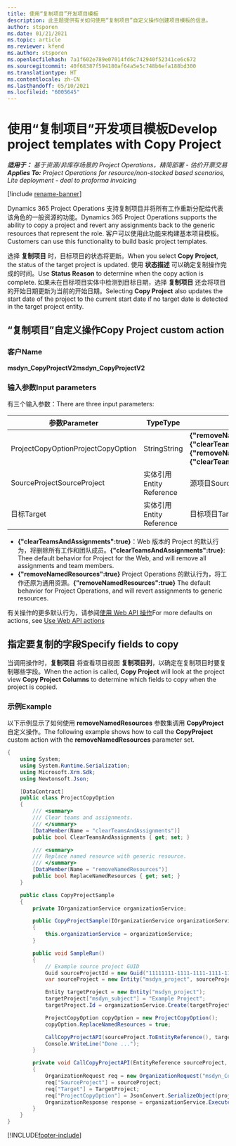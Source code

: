 ```yaml
---
title: 使用“复制项目”开发项目模板
description: 此主题提供有关如何使用“复制项目”自定义操作创建项目模板的信息。
author: stsporen
ms.date: 01/21/2021
ms.topic: article
ms.reviewer: kfend
ms.author: stsporen
ms.openlocfilehash: 7a1f602e789e07014fd6c742940f52341ce6c672
ms.sourcegitcommit: 40f68387f594180af64a5e5c748b6efa188bd300
ms.translationtype: HT
ms.contentlocale: zh-CN
ms.lasthandoff: 05/10/2021
ms.locfileid: "6005645"
---
```

# <a name="develop-project-templates-with-copy-project"></a><span data-ttu-id="70a8b-103">使用“复制项目”开发项目模板</span><span class="sxs-lookup"><span data-stu-id="70a8b-103">Develop project templates with Copy Project</span></span>

<span data-ttu-id="70a8b-104">_**适用于：** 基于资源/非库存场景的 Project Operations，精简部署 - 估价开票交易_</span><span class="sxs-lookup"><span data-stu-id="70a8b-104">_**Applies To:** Project Operations for resource/non-stocked based scenarios, Lite deployment - deal to proforma invoicing_</span></span>

[!include [rename-banner](~/includes/cc-data-platform-banner.md)]

<span data-ttu-id="70a8b-105">Dynamics 365 Project Operations 支持复制项目并将所有工作重新分配给代表该角色的一般资源的功能。</span><span class="sxs-lookup"><span data-stu-id="70a8b-105">Dynamics 365 Project Operations supports the ability to copy a project and revert any assignments back to the generic resources that represent the role.</span></span> <span data-ttu-id="70a8b-106">客户可以使用此功能来构建基本项目模板。</span><span class="sxs-lookup"><span data-stu-id="70a8b-106">Customers can use this functionality to build basic project templates.</span></span>

<span data-ttu-id="70a8b-107">选择 **复制项目** 时，目标项目的状态将更新。</span><span class="sxs-lookup"><span data-stu-id="70a8b-107">When you select **Copy Project**, the status of the target project is updated.</span></span> <span data-ttu-id="70a8b-108">使用 **状态描述** 可以确定复制操作完成的时间。</span><span class="sxs-lookup"><span data-stu-id="70a8b-108">Use **Status Reason** to determine when the copy action is complete.</span></span> <span data-ttu-id="70a8b-109">如果未在目标项目实体中检测到目标日期，选择 **复制项目** 还会将项目的开始日期更新为当前的开始日期。</span><span class="sxs-lookup"><span data-stu-id="70a8b-109">Selecting **Copy Project** also updates the start date of the project to the current start date if no target date is detected in the target project entity.</span></span>

## <a name="copy-project-custom-action"></a><span data-ttu-id="70a8b-110">“复制项目”自定义操作</span><span class="sxs-lookup"><span data-stu-id="70a8b-110">Copy Project custom action</span></span> 

### <a name="name"></a><span data-ttu-id="70a8b-111">客户</span><span class="sxs-lookup"><span data-stu-id="70a8b-111">Name</span></span> 

<span data-ttu-id="70a8b-112">**msdyn_CopyProjectV2**</span><span class="sxs-lookup"><span data-stu-id="70a8b-112">**msdyn_CopyProjectV2**</span></span>

### <a name="input-parameters"></a><span data-ttu-id="70a8b-113">输入参数</span><span class="sxs-lookup"><span data-stu-id="70a8b-113">Input parameters</span></span>
<span data-ttu-id="70a8b-114">有三个输入参数：</span><span class="sxs-lookup"><span data-stu-id="70a8b-114">There are three input parameters:</span></span>

| <span data-ttu-id="70a8b-115">参数</span><span class="sxs-lookup"><span data-stu-id="70a8b-115">Parameter</span></span>          | <span data-ttu-id="70a8b-116">Type</span><span class="sxs-lookup"><span data-stu-id="70a8b-116">Type</span></span>   | <span data-ttu-id="70a8b-117">值</span><span class="sxs-lookup"><span data-stu-id="70a8b-117">Values</span></span>                                                   | 
|--------------------|--------|----------------------------------------------------------|
| <span data-ttu-id="70a8b-118">ProjectCopyOption</span><span class="sxs-lookup"><span data-stu-id="70a8b-118">ProjectCopyOption</span></span>  | <span data-ttu-id="70a8b-119">String</span><span class="sxs-lookup"><span data-stu-id="70a8b-119">String</span></span> | <span data-ttu-id="70a8b-120">**{"removeNamedResources":true}** or **{"clearTeamsAndAssignments":true}**</span><span class="sxs-lookup"><span data-stu-id="70a8b-120">**{"removeNamedResources":true}** or **{"clearTeamsAndAssignments":true}**</span></span> |
| <span data-ttu-id="70a8b-121">SourceProject</span><span class="sxs-lookup"><span data-stu-id="70a8b-121">SourceProject</span></span>      | <span data-ttu-id="70a8b-122">实体引用</span><span class="sxs-lookup"><span data-stu-id="70a8b-122">Entity Reference</span></span> | <span data-ttu-id="70a8b-123">源项目</span><span class="sxs-lookup"><span data-stu-id="70a8b-123">Source Project</span></span> |
| <span data-ttu-id="70a8b-124">目标</span><span class="sxs-lookup"><span data-stu-id="70a8b-124">Target</span></span>             | <span data-ttu-id="70a8b-125">实体引用</span><span class="sxs-lookup"><span data-stu-id="70a8b-125">Entity Reference</span></span> | <span data-ttu-id="70a8b-126">目标项目</span><span class="sxs-lookup"><span data-stu-id="70a8b-126">Target Project</span></span> |


- <span data-ttu-id="70a8b-127">**{"clearTeamsAndAssignments":true}**：Web 版本的 Project 的默认行为，将删除所有工作和团队成员。</span><span class="sxs-lookup"><span data-stu-id="70a8b-127">**{"clearTeamsAndAssignments":true}**: Thee default behavior for Project for the Web, and will remove all assignments and team members.</span></span>
- <span data-ttu-id="70a8b-128">**{"removeNamedResources":true}** Project Operations 的默认行为，将工作还原为通用资源。</span><span class="sxs-lookup"><span data-stu-id="70a8b-128">**{"removeNamedResources":true}** The default behavior for Project Operations, and will revert assignments to generic resources.</span></span>

<span data-ttu-id="70a8b-129">有关操作的更多默认行为，请参阅[使用 Web API 操作](/powerapps/developer/common-data-service/webapi/use-web-api-actions)</span><span class="sxs-lookup"><span data-stu-id="70a8b-129">For more defaults on actions, see [Use Web API actions](/powerapps/developer/common-data-service/webapi/use-web-api-actions)</span></span>

## <a name="specify-fields-to-copy"></a><span data-ttu-id="70a8b-130">指定要复制的字段</span><span class="sxs-lookup"><span data-stu-id="70a8b-130">Specify fields to copy</span></span> 
<span data-ttu-id="70a8b-131">当调用操作时，**复制项目** 将查看项目视图 **复制项目列**，以确定在复制项目时要复制哪些字段。</span><span class="sxs-lookup"><span data-stu-id="70a8b-131">When the action is called, **Copy Project** will look at the project view **Copy Project Columns** to determine which fields to copy when the project is copied.</span></span>


### <a name="example"></a><span data-ttu-id="70a8b-132">示例</span><span class="sxs-lookup"><span data-stu-id="70a8b-132">Example</span></span>
<span data-ttu-id="70a8b-133">以下示例显示了如何使用 **removeNamedResources** 参数集调用 **CopyProject** 自定义操作。</span><span class="sxs-lookup"><span data-stu-id="70a8b-133">The following example shows how to call the **CopyProject** custom action with the **removeNamedResources** parameter set.</span></span>
```C#
{
    using System;
    using System.Runtime.Serialization;
    using Microsoft.Xrm.Sdk;
    using Newtonsoft.Json;

    [DataContract]
    public class ProjectCopyOption
    {
        /// <summary>
        /// Clear teams and assignments.
        /// </summary>
        [DataMember(Name = "clearTeamsAndAssignments")]
        public bool ClearTeamsAndAssignments { get; set; }

        /// <summary>
        /// Replace named resource with generic resource.
        /// </summary>
        [DataMember(Name = "removeNamedResources")]
        public bool ReplaceNamedResources { get; set; }
    }

    public class CopyProjectSample
    {
        private IOrganizationService organizationService;

        public CopyProjectSample(IOrganizationService organizationService)
        {
            this.organizationService = organizationService;
        }

        public void SampleRun()
        {
            // Example source project GUID
            Guid sourceProjectId = new Guid("11111111-1111-1111-1111-111111111111");
            var sourceProject = new Entity("msdyn_project", sourceProjectId);

            Entity targetProject = new Entity("msdyn_project");
            targetProject["msdyn_subject"] = "Example Project";
            targetProject.Id = organizationService.Create(targetProject);

            ProjectCopyOption copyOption = new ProjectCopyOption();
            copyOption.ReplaceNamedResources = true;

            CallCopyProjectAPI(sourceProject.ToEntityReference(), targetProject.ToEntityReference(), copyOption);
            Console.WriteLine("Done ...");
        }

        private void CallCopyProjectAPI(EntityReference sourceProject, EntityReference TargetProject, ProjectCopyOption projectCopyOption)
        {
            OrganizationRequest req = new OrganizationRequest("msdyn_CopyProjectV2");
            req["SourceProject"] = sourceProject;
            req["Target"] = TargetProject;
            req["ProjectCopyOption"] = JsonConvert.SerializeObject(projectCopyOption);
            OrganizationResponse response = organizationService.Execute(req);
        }
    }
}
```


[!INCLUDE[footer-include](../includes/footer-banner.md)]